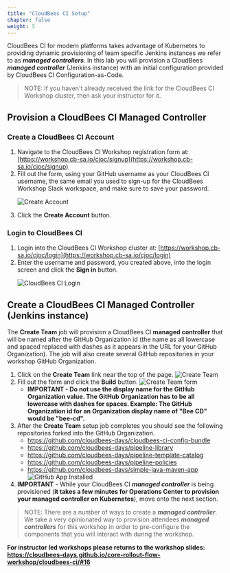 ```yaml
---
title: "CloudBees CI Setup"
chapter: false
weight: 3
--- 
```


CloudBees CI for modern platforms takes advantage of Kubernetes to providing dynamic provisioning of team specific Jenkins instances we refer to as ***managed controllers***. In this lab you will provision a CloudBees ***managed controller*** (Jenkins instance) with an initial configuration provided by CloudBees CI Configuration-as-Code.

>NOTE: If you haven't already received the link for the CloudBees CI Workshop cluster, then ask your instructor for it.

## Provision a CloudBees CI Managed Controller

### Create a CloudBees CI Account

1. Navigate to the CloudBees CI Workshop registration form at: [https://workshop.cb-sa.io/cjoc/signup](https://workshop.cb-sa.io/cjoc/signup) 
2. Fill out the form, using your GitHub username as your CloudBees CI username, the same email you used to sign-up for the CloudBees Workshop Slack workspace, and make sure to save your password. <p>![Create Account](registration-form.png?width=40pc)
3. Click the **Create Account** button.

### Login to CloudBees CI

1. Login into the CloudBees CI Workshop cluster at: [https://workshop.cb-sa.io/cjoc/login](https://workshop.cb-sa.io/cjoc/login) 
2. Enter the username and password, you created above, into the login screen and click the **Sign in** button.<p>![CloudBees CI Login](setup-login.png?width=40pc)

## Create a CloudBees CI Managed Controller (Jenkins instance)

The **Create Team** job will provision a CloudBees CI **managed controller** that will be named after the GitHub Organization id (the name as all lowercase and spaced replaced with dashes as it appears in the URL for your GitHub Organization). The job will also create several GitHub repositories in your workshop GitHub Organization.

1. Click on the **Create Team** link near the top of the page. ![Create Team](create-team-link.png?width=70pc)
2. Fill out the form and click the **Build** button. ![Create Team form](create-team-form.png?width=70pc)
   - **IMPORTANT - Do not use the display name for the GitHub Organization value. The GitHub Organization has to be all lowercase with dashes for spaces. Example: The GitHub Organization id for an Organization display name of "Bee CD" would be "bee-cd".** 
3. After the **Create Team** setup job completes you should see the following repositories forked into the GitHub Organization.
   - https://github.com/cloudbees-days/cloudbees-ci-config-bundle
   - https://github.com/cloudbees-days/pipeline-library
   - https://github.com/cloudbees-days/pipeline-template-catalog
   - https://github.com/cloudbees-days/pipeline-policies
   - https://github.com/cloudbees-days/simple-java-maven-app ![GitHub App Installed](forked-repos.png?width=50pc)
4. **IMPORTANT** - While your CloudBees CI ***managed controller*** is being provisioned (**it takes a few minutes for Operations Center to provision your managed controller on Kubernetes**), move onto the next section.

>NOTE: There are a number of ways to create a ***managed controller***. We take a very opinionated way to provision attendees ***managed controllers*** for this workshop in order to pre-configure the components that you will interact with during the workshop.

**For instructor led workshops please returns to the workshop slides: https://cloudbees-days.github.io/core-rollout-flow-workshop/cloudbees-ci/#16**